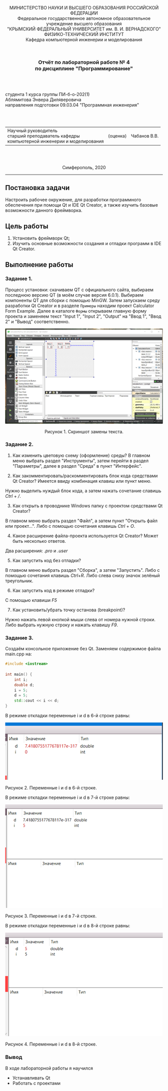 <p align="center">МИНИСТЕРСТВО НАУКИ  И ВЫСШЕГО ОБРАЗОВАНИЯ РОССИЙСКОЙ ФЕДЕРАЦИИ<br>
Федеральное государственное автономное образовательное учреждение высшего образования<br>
"КРЫМСКИЙ ФЕДЕРАЛЬНЫЙ УНИВЕРСИТЕТ им. В. И. ВЕРНАДСКОГО"<br>
ФИЗИКО-ТЕХНИЧЕСКИЙ ИНСТИТУТ<br>
Кафедра компьютерной инженерии и моделирования</p>
<br>

<h3 align="center">Отчёт по лабораторной работе № 4<br> по дисциплине "Программирование"</h3>

<br>

<br>

<p>студента 1 курса группы ПИ-б-о-202(1)<br>
Аблямитова Энвера Диляверовича<br>
направления подготовки 09.03.04 "Программная инженерия"</p>

<br>

<br>

<table>
<tr><td>Научный руководитель<br> старший преподаватель кафедры<br> компьютерной инженерии и моделирования</td>
<td>(оценка)</td>
<td>Чабанов В.В.</td>
</tr>
</table>

<br>

<br>

<p align="center">Симферополь, 2020</p>
<hr>

## Постановка задачи

Настроить рабочее окружение, для разработки программного обеспечения при помощи Qt и IDE Qt Creator, а также изучить базовые возможности данного фреймворка.

## Цель работы

1. Установить фреймворк Qt;
2. Изучить основные возможности создания и отладки программ в IDE Qt Creator.

## Выполнение работы

### Задание 1.

Процесс установки: скачиваем QT с официального сайта, выбираем последнюю версию QT (в моём случае версия 6.0.1). Выбираем компоненты QT для сборки с помощью MinGW. Затем запускаем среду разработки Qt Creator и в разделе `Примеры` находим проект Calculator Form Example. Далее в каталоге `Формы` открываем главную форму проекта и заменяем текст "Input 1", "Input 2", "Output" на "Ввод 1", "Ввод 2" и "Вывод" соответственно.

![](icon/QT.png)<p align="center">
Рисунок 1. Скриншот замены текста.
  
### Задание 2.

1. Как изменить цветовую схему (оформление) среды?
В главном меню выбрать раздел "Инструменты", затем перейти в раздел "Параметры", далее в раздел "Среда" в пункт "Интерфейс".

2. Как закомментировать/раскомментировать блок кода средствами Qt Creator? Имеется ввиду комбинация клавиш или пункт меню.

Нужно выделить нуждый блок кода, а затем нажать сочетание славишь <em>Ctrl</em> + <em>/</em>.

3. Как открыть в проводнике Windows папку с проектом средствами Qt Creator?

В главном меню выбрать раздел "Файл", а затем пункт "Открыть файл или проект...". Либо с помощью сочетания клавишь <em>Ctrl</em> + <em>O</em>.

4. Какое расширение файла-проекта используется Qt Creator? Может быть несколько ответов.

Два расширения: <em>.pro</em> и <em>.user</em>

5. Как запустить код без отладки?

В главном меню выбрать раздел "Сборка", а затем "Запустить". Либо с помощью сочетания клавишь <em>Ctrl</em>+<em>R</em>. Либо слева снизу значок зелёный треугольник. 

6. Как запустить код в режиме отладки? 

С помощью клавиши <em>F5</em>

7. Как установить/убрать точку останова (breakpoint)?

Нужно нажать левой кнопкой мыши слева от номера нужной строки. Либо выбрать нужную строку и нажать клавишу <em>F9</em>.

### Задание 3.

Создаём консольное приложение без Qt. Заменяем содержимое файла main.cpp на:

```C++
#include <iostream>
 
int main() {
    int i;
    double d;
    i = 5;
    d = 5;
    std::cout << i << d;
}
```

В режиме откладки переменные i и d в 6-й строке равны:

![](icon/line6.png)

Рисунок 2. Переменные i и d в 6-й строке.

В режиме откладки переменные i и d в 7-й строке равны:

![](icon/line7.png)

Рисунок 3. Переменные i и d в 7-й строке.

В режиме откладки переменные i и d в 8-й строке равны:

![](icon/line8.png)

Рисунок 4. Переменные i и d в 8-й строке.

### Вывод

В ходе лабораторной работы я научился
   - Устанавливать Qt
   - Работать с проектами



